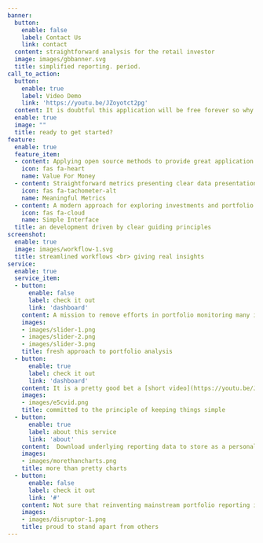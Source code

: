 ```yaml
---
banner:
  button:
    enable: false
    label: Contact Us
    link: contact
  content: straightforward analysis for the retail investor
  image: images/gbbanner.svg
  title: simplified reporting. period.
call_to_action:
  button:
    enable: true
    label: Video Demo
    link: 'https://youtu.be/JZoyotct2pg'
  content: It is doubtful this application will be free forever so why not give it a try while it is?  Check out the one-minute introductory video and start applying E5C Analytics web application to your investing tool kit today! 
  enable: true
  image: ""
  title: ready to get started?
feature:
  enable: true
  feature_item:
  - content: Applying open source methods to provide great application experience
    icon: fas fa-heart
    name: Value For Money
  - content: Straightforward metrics presenting clear data presentations
    icon: fas fa-tachometer-alt
    name: Meaningful Metrics
  - content: A modern approach for exploring investments and portfolio analysis
    icon: fas fa-cloud
    name: Simple Interface
  title: an development driven by clear guiding principles
screenshot:
  enable: true
  image: images/workflow-1.svg 
  title: streamlined workflows <br> giving real insights
service:
  enable: true
  service_item:
  - button:
      enable: false
      label: check it out
      link: 'dashboard'
    content: A mission to remove efforts in portfolio monitoring many investors find, frankly, cumbersome. Requiring a minimum of user inputs E5C Analytics presents a useful output giving you what you need most - no fuss portfolio performance analysis.
    images:
    - images/slider-1.png
    - images/slider-2.png
    - images/slider-3.png
    title: fresh approach to portfolio analysis
  - button:
      enable: true
      label: check it out
      link: 'dashboard'
    content: It is a pretty good bet a [short video](https://youtu.be/JZoyotct2pg) review is all that you need to get going with this application.  Should you need a little more detail check out [Get Started](getstarted) for tips and explanations.
    images:
    - images/e5cvid.png
    title: committed to the principle of keeping things simple
  - button:
      enable: true
      label: about this service
      link: 'about'
    content:  Download underlying reporting data to store as a personal archive or for additional analysis.  A robust table of portfolio data including US dollar to Canadian dollar exchange rates, invested amounts, current market values and portfolio allocation information ready at the click of a button.
    images:
    - images/morethancharts.png
    title: more than pretty charts
  - button:
      enable: false
      label: check it out
      link: '#'
    content: Not sure that reinventing mainstream portfolio reporting is the best description of this application but it is fun to think it is disruptive to a degree!  A simple, effective approach to providing meaningful data presentation to the retail investor is the mission. 
    images:
    - images/disruptor-1.png
    title: proud to stand apart from others
---
```


